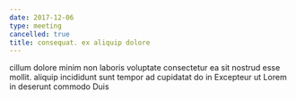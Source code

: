 ```yaml
---
date: 2017-12-06
type: meeting
cancelled: true
title: consequat. ex aliquip dolore
---
```

cillum dolore minim non laboris voluptate consectetur ea sit nostrud esse mollit. aliquip incididunt sunt tempor ad cupidatat do in Excepteur ut Lorem in deserunt commodo Duis